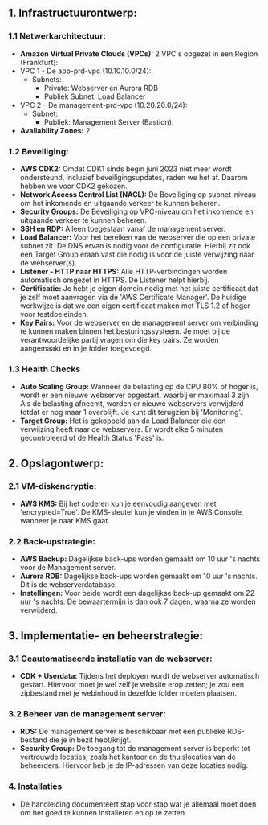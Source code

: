 ## 1. Infrastructuurontwerp:

### 1.1 Netwerkarchitectuur:

- **Amazon Virtual Private Clouds (VPCs):** 2 VPC's opgezet in een Region (Frankfurt):
- VPC 1 - De app-prd-vpc (10.10.10.0/24):
    - Subnets:
        - Private: Webserver en Aurora RDB
        - Publiek Subnet: Load Balancer
- VPC 2 - De management-prd-vpc (10.20.20.0/24):
    - Subnet:
        - Publiek: Management Server (Bastion).
- **Availability Zones:** 2

### 1.2 Beveiliging:

- **AWS CDK2:** Omdat CDK1 sinds begin juni 2023 niet meer wordt ondersteund, inclusief beveiligingsupdates, raden we het af. Daarom hebben we voor CDK2 gekozen.
- **Network Access Control List (NACL):** De Beveiliging op subnet-niveau om het inkomende en uitgaande verkeer te kunnen beheren.
- **Security Groups:**  De Beveiliging op VPC-niveau om het inkomende en uitgaande verkeer te kunnen beheren.
- **SSH en RDP:** Alleen toegestaan vanaf de management server.
- **Load Balancer:** Voor het bereiken van de webserver die op een private subnet zit. De DNS ervan is nodig voor de configuratie. Hierbij zit ook een Target Group eraan vast die nodig is voor de juiste verwijzing naar de webserver(s).
- **Listener - HTTP naar HTTPS:** Alle HTTP-verbindingen worden automatisch omgezet in HTTPS. De Listener helpt hierbij.
- **Certificatie:** Je hebt je eigen domein nodig met het juiste certificaat dat je zelf moet aanvragen via de 'AWS Certificate Manager'. De huidige werkwijze is dat we een eigen certificaat maken met TLS 1.2 of hoger voor testdoeleinden.
- **Key Pairs:** Voor de webserver en de management server om verbinding te kunnen maken binnen het besturingssysteem. Je moet bij de verantwoordelijke partij vragen om die key pairs. Ze worden aangemaakt en in je folder toegevoegd. 

### 1.3 Health Checks

- **Auto Scaling Group:** Wanneer de belasting op de CPU 80% of hoger is, wordt er een nieuwe webserver opgestart, waarbij er maximaal 3 zijn. Als de belasting afneemt, worden er nieuwe webservers verwijderd totdat er nog maar 1 overblijft. Je kunt dit terugzien bij 'Monitoring'.
- **Target Group:** Het is gekoppeld aan de Load Balancer die een verwijzing heeft naar de webservers. Er wordt elke 5 minuten gecontroleerd of de Health Status 'Pass' is.

## 2. Opslagontwerp:

### 2.1 VM-diskencryptie:

- **AWS KMS:** Bij het coderen kun je eenvoudig aangeven met 'encrypted=True'. De KMS-sleutel kun je vinden in je AWS Console, wanneer je naar KMS gaat.

### 2.2 Back-upstrategie:

- **AWS Backup:** Dagelijkse back-ups worden gemaakt om 10 uur 's nachts voor de Management server.
- **Aurora RDB:** Dagelijkse back-ups worden gemaakt om 10 uur 's nachts. Dit is de webserverdatabase.
- **Instellingen:** Voor beide wordt een dagelijkse back-up gemaakt om 22 uur 's nachts. De bewaartermijn is dan ook 7 dagen, waarna ze worden verwijderd.

## 3. Implementatie- en beheerstrategie:

### 3.1 Geautomatiseerde installatie van de webserver:

- **CDK + Userdata:** Tijdens het deployen wordt de webserver automatisch gestart. Hiervoor moet je wel zelf je website erop zetten; je zou een zipbestand met je webinhoud in dezelfde folder moeten plaatsen.

### 3.2 Beheer van de management server:

- **RDS:** De management server is beschikbaar met een publieke RDS-bestand die je in bezit hebt/krijgt.
- **Security Group:** De toegang tot de management server is beperkt tot vertrouwde locaties, zoals het kantoor en de thuislocaties van de beheerders. Hiervoor heb je de IP-adressen van deze locaties nodig.

### 4. Installaties

- De handleiding documenteert stap voor stap wat je allemaal moet doen om het goed te kunnen installeren en op te zetten.